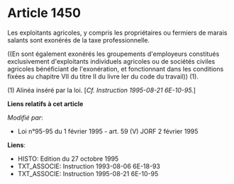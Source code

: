 # Article 1450

Les exploitants agricoles, y compris les propriétaires ou fermiers de marais salants sont exonérés de la taxe
professionnelle.

((En sont également exonérés les groupements d'employeurs constitués exclusivement d'exploitants individuels agricoles ou de
sociétés civiles agricoles bénéficiant de l'exonération, et fonctionnant dans les conditions fixées au chapitre VII du titre
II du livre Ier du code du travail)) (1).

(1) Alinéa inséré par la loi. [*Cf. Instruction 1995-08-21 6E-10-95.*]

**Liens relatifs à cet article**

_Modifié par_:

  - Loi n°95-95 du 1 février 1995 - art. 59 (V) JORF 2 février 1995

**Liens**:

  - HISTO: Edition du 27 octobre 1995
  - TXT_ASSOCIE: Instruction 1993-08-06 6E-18-93
  - TXT_ASSOCIE: Instruction 1995-08-21 6E-10-95
